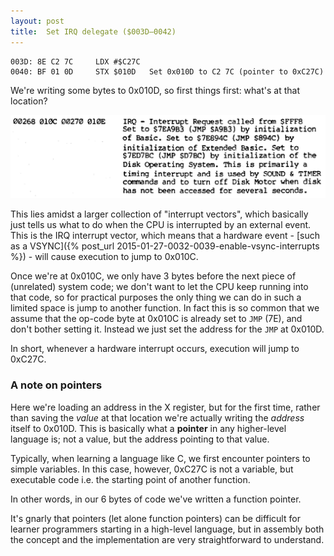 ```yaml
---
layout: post
title:  Set IRQ delegate ($003D—0042)
---
```


```
003D: 8E C2 7C     LDX #$C27C  
0040: BF 01 0D     STX $010D   Set 0x010D to C2 7C (pointer to 0xC27C)
```

We're writing some bytes to 0x010D, so first things first: what's at that location?

![CoCo memory map 0x010C to 0x010E](../images/CoCo_Memory_Map_010C_to_010E.png)

This lies amidst a larger collection of "interrupt vectors", which basically just tells us what to do when the CPU is interrupted by an external event. This is the IRQ interrupt vector, which means that a hardware event - [such as a VSYNC]({% post_url 2015-01-27-0032-0039-enable-vsync-interrupts %}) - will cause execution to jump to 0x010C.

Once we're at 0x010C, we only have 3 bytes before the next piece of (unrelated) system code; we don't want to let the CPU keep running into that code, so for practical purposes the only thing we can do in such a limited space is jump to another function. In fact this is so common that we assume that the op-code byte at 0x010C is already set to `JMP` (7E), and don't bother setting it. Instead we just set the address for the `JMP` at 0x010D.

In short, whenever a hardware interrupt occurs, execution will jump to 0xC27C.

### A note on pointers
Here we're loading an address in the X register, but for the first time, rather than saving the *value* at that location we're actually writing the *address* itself to 0x010D. This is basically what a **pointer** in any higher-level language is; not a value, but the address pointing to that value.

Typically, when learning a language like C, we first encounter pointers to simple variables. In this case, however, 0xC27C is not a variable, but executable code i.e. the starting point of another function.

In other words, in our 6 bytes of code we've written a function pointer.

It's gnarly that pointers (let alone function pointers) can be difficult for learner programmers starting in a high-level language, but in assembly both the concept and the implementation are very straightforward to understand.
